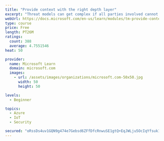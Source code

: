 ```yaml
---
title: "Provide context with the right depth layer"
excerpt: "Threat models can get complex if all parties involved cannot agree on a data-flow diagram depth layer that provides enough context to satisfy requirements"
webUrl: https://docs.microsoft.com/en-us/learn/modules/tm-provide-context-with-the-right-depth-layer/
type: course
price: Free
length: PT26M
ratings:
  count: 388
  average: 4.7551546
heat: 50

provider:
  name: Microsoft Learn
  domain: microsoft.com
  images:
    - url: /assets/images/organizations/microsoft.com-50x50.jpg
      width: 50
      height: 50

levels:
  - Beginner

topics:
  - Azure
  - IoT
  - Security

secured: "oRssDs4uv1GQN9g474e7Gebsd6ZFfDfcRnwuSE1gtQ+EqJWLju5OcIqYfsuk1lLfM9T0AlsQofC27BUkuScbK9YORggVg6y0ptgi6ErNygq4GxDsfyROeHQUDkOIovyGzBf9pAhgU4+VujpusCqaqVTOUCo/LVaAJ/M0owAq6m4/fOPmciXfdWgw3VgI5FCHxOsJ/KFoS3W5IaI23+NKIdj83vvl4GvcmNxezFeRTBCpIw+U/7rwxG88JBCu03adgzrf/p/lWM53nEi+f8C23r32430xZpB2F4fza+rRSIPmoKfol9i395xCy3Qaj3ha3c1qHsRXOfURIeQyIQDQJSQNjKIIFrGSYgtyhhKMQJkczQ7vNOGag9Ld3ZNYah8kGMUwMU/qHolnqFhDqE/o6g4PmId4iEsprc+ZsJWZzl0=;YDDeoF7wyU11FUvnrJ5DVg=="
---
```


